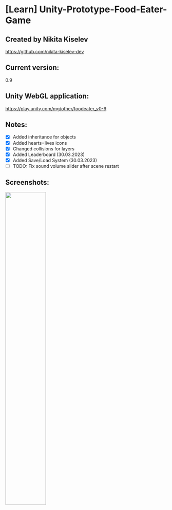 # [Learn] Unity-Prototype-Food-Eater-Game
## Created by Nikita Kiselev
https://github.com/nikita-kiselev-dev

## Current version:
0.9

## Unity WebGL application:
https://play.unity.com/mg/other/foodeater_v0-9

## Notes:
- [x] Added inheritance for objects
- [x] Added hearts=lives icons
- [x] Changed collisions for layers
- [x] Added Leaderboard (30.03.2023)
- [x] Added Save/Load System (30.03.2023)
- [ ] TODO: Fix sound volume slider after scene restart

## Screenshots:
<img src="https://user-images.githubusercontent.com/97218759/226806445-4772c7b3-4fd9-4fce-8955-84899d657b8e.png" width=50% height=50%>
